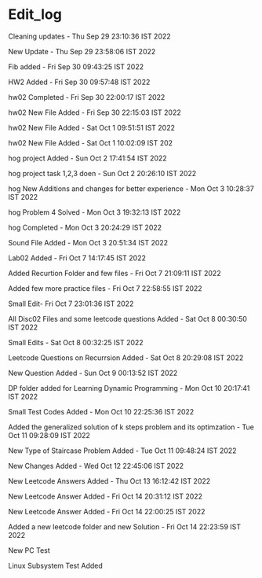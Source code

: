 # Edit_log 

Cleaning updates - Thu Sep 29 23:10:36 IST 2022

New Update - Thu Sep 29 23:58:06 IST 2022

Fib added - Fri Sep 30 09:43:25 IST 2022

HW2 Added - Fri Sep 30 09:57:48 IST 2022

hw02 Completed - Fri Sep 30 22:00:17 IST 2022

hw02 New File Added - Fri Sep 30 22:15:03 IST 2022

hw02 New File Added - Sat Oct  1 09:51:51 IST 2022

hw02 New File Added - Sat Oct  1 10:02:09 IST 202

hog project Added - Sun Oct  2 17:41:54 IST 2022

hog project task 1,2,3 doen - Sun Oct  2 20:26:10 IST 2022

hog New Additions and changes for better experience - Mon Oct  3 10:28:37 IST 2022

hog Problem 4 Solved  - Mon Oct  3 19:32:13 IST 2022

hog Completed - Mon Oct  3 20:24:29 IST 2022

Sound File Added - Mon Oct  3 20:51:34 IST 2022

Lab02 Added - Fri Oct  7 14:17:45 IST 2022

Added Recurtion Folder and few files - Fri Oct  7 21:09:11 IST 2022

Added few more practice files - Fri Oct  7 22:58:55 IST 2022

Small Edit- Fri Oct  7 23:01:36 IST 2022

All Disc02 Files and some leetcode questions Added - Sat Oct  8 00:30:50 IST 2022

Small Edits - Sat Oct  8 00:32:25 IST 2022

Leetcode Questions on Recurrsion Added - Sat Oct  8 20:29:08 IST 2022

New Question Added - Sun Oct  9 00:13:52 IST 2022

DP folder added for Learning Dynamic Programming - Mon Oct 10 20:17:41 IST 2022

Small Test Codes Added - Mon Oct 10 22:25:36 IST 2022

Added the generalized solution of k steps problem and its optimzation - Tue Oct 11 09:28:09 IST 2022

New Type of Staircase Problem Added -  Tue Oct 11 09:48:24 IST 2022

New Changes Added - Wed Oct 12 22:45:06 IST 2022

New Leetcode Answers Added - Thu Oct 13 16:12:42 IST 2022

New Leetcode Answer Added - Fri Oct 14 20:31:12 IST 2022

New Leetcode Answer Added - Fri Oct 14 22:00:25 IST 2022

Added a new leetcode folder and new Solution - Fri Oct 14 22:23:59 IST 2022

New PC Test 

Linux Subsystem Test Added